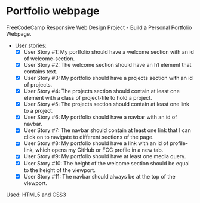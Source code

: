 # Portfolio webpage

FreeCodeCamp Responsive Web Design Project - Build a Personal Portfolio Webpage.  
- [User stories](https://www.freecodecamp.org/learn/responsive-web-design/responsive-web-design-projects/build-a-personal-portfolio-webpage):
  - [x] User Story #1: My portfolio should have a welcome section with an id of welcome-section.
  - [x] User Story #2: The welcome section should have an h1 element that contains text.
  - [x] User Story #3: My portfolio should have a projects section with an id of projects.
  - [x] User Story #4: The projects section should contain at least one element with a class of project-tile to hold a project.
  - [x] User Story #5: The projects section should contain at least one link to a project.
  - [x] User Story #6: My portfolio should have a navbar with an id of navbar.
  - [x] User Story #7: The navbar should contain at least one link that I can click on to navigate to different sections of the page.
  - [x] User Story #8: My portfolio should have a link with an id of profile-link, which opens my GitHub or FCC profile in a new tab.
  - [x] User Story #9: My portfolio should have at least one media query.
  - [x] User Story #10: The height of the welcome section should be equal to the height of the viewport.
  - [x] User Story #11: The navbar should always be at the top of the viewport.

Used: HTML5 and CSS3
